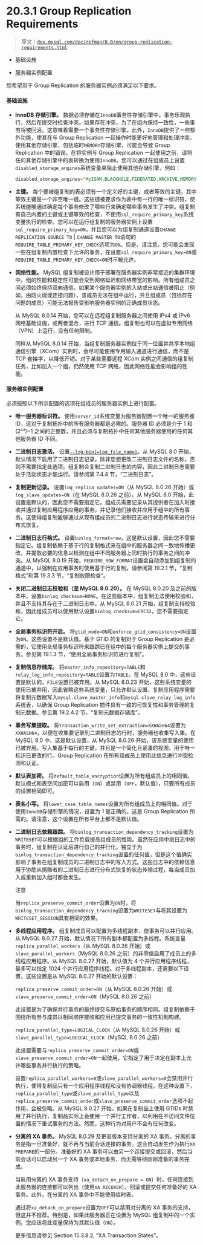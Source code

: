 # 20.3.1 Group Replication Requirements

> 原文：[`dev.mysql.com/doc/refman/8.0/en/group-replication-requirements.html`](https://dev.mysql.com/doc/refman/8.0/en/group-replication-requirements.html)

+   基础设施

+   服务器实例配置

您希望用于 Group Replication 的服务器实例必须满足以下要求。

#### 基础设施

+   **InnoDB 存储引擎。** 数据必须存储在`InnoDB`事务性存储引擎中。事务乐观执行，然后在提交时检查冲突。如果存在冲突，为了在组内保持一致性，一些事务将被回滚。这意味着需要一个事务性存储引擎。此外，`InnoDB`提供了一些额外功能，使其在与 Group Replication 一起操作时能更好地管理和处理冲突。使用其他存储引擎，包括临时`MEMORY`存储引擎，可能会导致 Group Replication 中的错误。在将实例与 Group Replication 一起使用之前，请将任何其他存储引擎中的表转换为使用`InnoDB`。您可以通过在组成员上设置`disabled_storage_engines`系统变量来阻止使用其他存储引擎，例如：

    ```sql
    disabled_storage_engines="MyISAM,BLACKHOLE,FEDERATED,ARCHIVE,MEMORY"
    ```

+   **主键。** 每个要被组复制的表必须有一个定义好的主键，或者等效的主键，其中等效主键是一个非空唯一键。这些键被要求作为表中每一行的唯一标识符，使系统能够通过确定每个事务修改了哪些行来确定哪些事务发生了冲突。组复制有自己内置的主键或主键等效的检查，不使用`sql_require_primary_key`系统变量执行的检查。您可以在运行组复制的服务器实例上设置`sql_require_primary_key=ON`，并且您可以为组复制通道设置`CHANGE REPLICATION SOURCE TO` | `CHANGE MASTER TO`语句的`REQUIRE_TABLE_PRIMARY_KEY_CHECK`选项为`ON`。但是，请注意，您可能会发现一些在组复制内置检查下允许的事务，在设置`sql_require_primary_key=ON`或`REQUIRE_TABLE_PRIMARY_KEY_CHECK=ON`时不被允许。

+   **网络性能。** MySQL 组复制被设计用于部署在服务器实例非常接近的集群环境中。组的性能和稳定性可能会受到网络延迟和网络带宽的影响。所有组成员之间必须始终保持双向通信。如果某个服务器实例的入站或出站通信被阻止（例如，由防火墙或连接问题），该成员无法在组中运行，并且组成员（包括存在问题的成员）可能无法报告受影响服务器实例的正确成员状态。

    从 MySQL 8.0.14 开始，您可以在远程组复制服务器之间使用 IPv4 或 IPv6 网络基础设施，或两者混合，进行 TCP 通信。组复制也可以在虚拟专用网络（VPN）上运行，没有任何限制。

    同样从 MySQL 8.0.14 开始，当组复制服务器实例位于同一位置并共享本地组通信引擎（XCom）实例时，会尽可能使用专用输入通道进行通信，而不是 TCP 套接字，以降低开销。对于某些需要远程 XCom 实例之间通信的组复制任务，比如加入一个组，仍然使用 TCP 网络，因此网络性能会影响组的性能。

#### 服务器实例配置

必须按照以下所示配置的选项在组成员的服务器实例上进行配置。

+   **唯一服务器标识符。** 使用`server_id`系统变量为服务器配置一个唯一的服务器 ID，这对于复制拓扑中的所有服务器都是必需的。服务器 ID 必须是介于 1 和(2³²)−1 之间的正整数，并且必须与复制拓扑中任何其他服务器使用的任何其他服务器 ID 不同。

+   **二进制日志激活。** 设置[`--log-bin[=log_file_name]`](replication-options-binary-log.html#sysvar_log_bin)。从 MySQL 8.0 开始，默认情况下启用了二进制日志记录，除非您想更改二进制日志文件的名称，否则不需要指定此选项。组复制会复制二进制日志的内容，因此二进制日志需要处于活动状态才能运行。请参阅第 7.4.4 节，“二进制日志”。

+   **复制更新记录。** 设置`log_replica_updates=ON`（从 MySQL 8.0.26 开始）或`log_slave_updates=ON`（在 MySQL 8.0.26 之前）。从 MySQL 8.0 开始，此设置是默认的，因此您不需要指定它。组成员需要记录从其提供者在加入时接收并通过复制应用程序应用的事务，并记录他们接收并应用于组中的所有事务。这使得组复制能够通过从现有组成员的二进制日志进行状态传输来进行分布式恢复。

+   **二进制日志行格式。** 设置`binlog_format=row`。这是默认设置，因此您不需要指定它。组复制依赖于基于行的复制格式来在组中的服务器之间一致地传播更改，并提取必要的信息以检测在组中不同服务器上同时执行的事务之间的冲突。从 MySQL 8.0.19 开始，`REQUIRE_ROW_FORMAT`设置会自动添加到组复制的通道中，以强制在应用事务时使用基于行的复制。请参阅第 19.2.1 节，“复制格式”和第 19.3.3 节，“复制权限检查”。

+   **关闭二进制日志校验和（至 MySQL 8.0.20）。** 在 MySQL 8.0.20 及之前的版本中，设置`binlog_checksum=NONE`。在这些版本中，组复制无法使用校验和，并且不支持其存在于二进制日志中。从 MySQL 8.0.21 开始，组复制支持校验和，因此组成员可以使用默认设置`binlog_checksum=CRC32`，您不需要指定它。

+   **全局事务标识符开启。** 将`gtid_mode=ON`和`enforce_gtid_consistency=ON`设置为`ON`。这些设置不是默认值。基于 GTID 的复制对于 Group Replication 是必需的，它使用全局事务标识符来跟踪已在组中的每个服务器实例上提交的事务。参见第 19.1.3 节，“使用全局事务标识符进行复制”。

+   **复制信息存储库。** 将`master_info_repository=TABLE`和`relay_log_info_repository=TABLE`设置为`TABLE`。在 MySQL 8.0 中，这些设置是默认的，`FILE`设置已被弃用。从 MySQL 8.0.23 开始，这些系统变量的使用已被弃用，因此省略这些系统变量，只允许默认设置。复制应用程序需要将复制元数据写入`mysql.slave_master_info`和`mysql.slave_relay_log_info`系统表，以确保 Group Replication 插件具有一致的可恢复性和事务管理的复制元数据。参见第 19.2.4.2 节，“复制元数据存储库”。

+   **事务写集提取。** 将`transaction_write_set_extraction=XXHASH64`设置为`XXHASH64`，以便在收集要记录到二进制日志的行时，服务器也收集写入集。在 MySQL 8.0 中，这是默认设置，从 MySQL 8.0.26 开始，该系统变量的使用已被弃用。写入集基于每行的主键，并且是一个简化且紧凑的视图，用于唯一标识已更改的行。Group Replication 在所有组成员上使用此信息进行冲突检测和认证。

+   **默认表加密。** 将`default_table_encryption`设置为所有组成员上的相同值。默认模式和表空间加密可以启用（`ON`）或禁用（`OFF`，默认值），只要所有成员的设置相同即可。

+   **表名小写。** 将`lower_case_table_names`设置为所有组成员上的相同值。对于使用`InnoDB`存储引擎的情况，设置为 1 是正确的，这是 Group Replication 所需的。请注意，这个设置在所有平台上都不是默认值。

+   **二进制日志依赖跟踪。** 将`binlog_transaction_dependency_tracking`设置为`WRITESET`可以根据组的工作负载提高组成员的性能。虽然在应用中继日志中的事务时，组复制在认证后进行自己的并行化，独立于为`binlog_transaction_dependency_tracking`设置的任何值，但是这个值确实影响了事务在组复制成员的二进制日志中的写入方式。这些日志中的依赖信息用于协助从捐赠者的二进制日志进行分布式恢复的状态传输过程，每当成员加入或重新加入组时都会发生。

    注意

    当`replica_preserve_commit_order`设置为`ON`时，将`binlog_transaction_dependency_tracking`设置为`WRITESET`与将其设置为`WRITESET_SESSION`具有相同的效果。

+   **多线程应用程序。** 组复制成员可以配置为多线程副本，使事务可以并行应用。从 MySQL 8.0.27 开始，默认情况下所有副本都配置为多线程。系统变量`replica_parallel_workers`（从 MySQL 8.0.26 开始）或`slave_parallel_workers`（MySQL 8.0.26 之前）的非零值启用了成员上的多线程应用程序。从 MySQL 8.0.27 开始，默认值为 4 个并行应用程序线程，最多可以指定 1024 个并行应用程序线程。对于多线程副本，还需要以下设置，这些设置是从 MySQL 8.0.27 开始的默认设置：

    `replica_preserve_commit_order=ON`（从 MySQL 8.0.26 开始）或`slave_preserve_commit_order=ON`（MySQL 8.0.26 之前）

    此设置是为了确保并行事务的最终提交与原始事务的顺序相同。组复制依赖于围绕所有参与成员以相同顺序接收和应用已提交事务的一致性机制构建。

    `replica_parallel_type=LOGICAL_CLOCK`（从 MySQL 8.0.26 开始）或`slave_parallel_type=LOGICAL_CLOCK`（MySQL 8.0.26 之前）

    此设置需要与`replica_preserve_commit_order=ON`或`slave_preserve_commit_order=ON`一起使用。它指定了用于决定在副本上允许哪些事务并行执行的策略。

    设置`replica_parallel_workers=0`或`slave_parallel_workers=0`会禁用并行执行，使得复制品只有一个应用程序线程和没有协调器线程。在这种设置下，`replica_parallel_type`或`slave_parallel_type`以及`replica_preserve_commit_order`或`slave_preserve_commit_order`选项不起作用，会被忽略。从 MySQL 8.0.27 开始，如果在复制品上使用 GTIDs 时禁用了并行执行，复制品实际上会使用一个并行工作者，以利用在不访问文件位置的情况下重试事务的方法。然而，这种行为对用户不会有任何改变。

+   **分离的 XA 事务。** MySQL 8.0.29 及更高版本支持分离的 XA 事务。分离的事务是指一旦准备好，就不再与当前会话连接的事务。这会自动发生作为执行`XA PREPARE`的一部分。准备好的 XA 事务可以由另一个连接提交或回滚，然后当前会话可以启动另一个 XA 事务或本地事务，而无需等待刚刚准备的事务完成。

    当启用分离的 XA 事务支持（`xa_detach_on_prepare = ON`）时，任何连接到此服务器的连接都可以列出（使用`XA RECOVER`）、回滚或提交任何准备好的 XA 事务。此外，在分离的 XA 事务中不能使用临时表。

    通过将`xa_detach_on_prepare`设置为`OFF`可以禁用对分离的 XA 事务的支持，但这并不推荐。特别是，如果此服务器正在设置为 MySQL 组复制中的一个实例，您应该将此变量保持为其默认值（`ON`）。

    更多信息请参见 Section 15.3.8.2, “XA Transaction States”。
